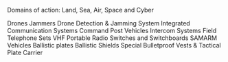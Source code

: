Domains of action: Land, Sea, Air, Space and Cyber

Drones
Jammers
Drone Detection & Jamming System
Integrated Communication Systems
Command Post Vehicles
Intercom Systems
Field Telephone Sets
VHF Portable Radio
Switches and Switchboards
SAMARM Vehicles
Ballistic plates
Ballistic Shields
Special Bulletproof Vests & Tactical Plate Carrier